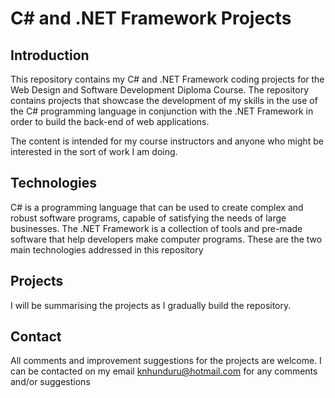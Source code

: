 # C# and .NET Framework Projects
## Introduction
This repository contains my C# and .NET Framework coding projects for the Web Design and Software Development Diploma Course.
The repository contains projects that showcase the development of my skills in the use of the C# programming language in conjunction with the .NET Framework in order to build the back-end of web applications.

The content is intended  for my course instructors and anyone who might be interested in the sort of work I am doing.
## Technologies
C# is a programming language that can be used to create complex and robust software programs, capable of satisfying the needs of large businesses.
The .NET Framework is a collection of tools and pre-made software that help developers make computer programs.
These are the two main technologies addressed in this repository
## Projects
I will be summarising the projects  as I gradually build the repository.
## Contact
All comments and improvement suggestions for the projects are welcome.
I can be contacted on my email <knhunduru@hotmail.com> for any comments and/or suggestions
